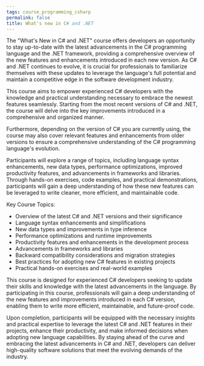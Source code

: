 ```yaml
---
tags: course_programming_csharp
permalink: false
title: What's new in C# and .NET
---
```


The "What's New in C# and .NET" course offers developers an opportunity to stay up-to-date with the latest advancements in the C# programming language and the .NET framework, providing a comprehensive overview of the new features and enhancements introduced in each new version. As C# and .NET continues to evolve, it is crucial for professionals to familiarize themselves with these updates to leverage the language's full potential and maintain a competitive edge in the software development industry.

This course aims to empower experienced C# developers with the knowledge and practical understanding necessary to embrace the newest features seamlessly. Starting from the most recent versions of C# and .NET, the course will delve into the key improvements introduced in a comprehensive and organized manner.

Furthermore, depending on the version of C# you are currently using, the course may also cover relevant features and enhancements from older versions to ensure a comprehensive understanding of the C# programming language's evolution.

Participants will explore a range of topics, including language syntax enhancements, new data types, performance optimizations, improved productivity features, and advancements in frameworks and libraries. Through hands-on exercises, code examples, and practical demonstrations, participants will gain a deep understanding of how these new features can be leveraged to write cleaner, more efficient, and maintainable code.

Key Course Topics:
- Overview of the latest C# and .NET versions and their significance
- Language syntax enhancements and simplifications
- New data types and improvements in type inference
- Performance optimizations and runtime improvements
- Productivity features and enhancements in the development process
- Advancements in frameworks and libraries
- Backward compatibility considerations and migration strategies
- Best practices for adopting new C# features in existing projects
- Practical hands-on exercises and real-world examples

This course is designed for experienced C# developers seeking to update their skills and knowledge with the latest advancements in the language. By participating in this course, professionals will gain a deep understanding of the new features and improvements introduced in each C# version, enabling them to write more efficient, maintainable, and future-proof code.

Upon completion, participants will be equipped with the necessary insights and practical expertise to leverage the latest C# and .NET features in their projects, enhance their productivity, and make informed decisions when adopting new language capabilities. By staying ahead of the curve and embracing the latest advancements in C# and .NET, developers can deliver high-quality software solutions that meet the evolving demands of the industry.